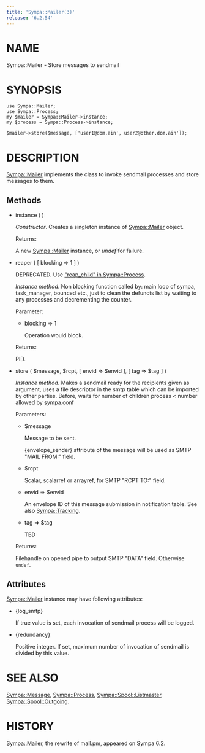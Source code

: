 ```yaml
---
title: 'Sympa::Mailer(3)'
release: '6.2.54'
---
```


# NAME

Sympa::Mailer - Store messages to sendmail

# SYNOPSIS

    use Sympa::Mailer;
    use Sympa::Process;
    my $mailer = Sympa::Mailer->instance;
    my $process = Sympa::Process->instance;

    $mailer->store($message, ['user1@dom.ain', user2@other.dom.ain']);

# DESCRIPTION

[Sympa::Mailer](./Sympa-Mailer.3.md) implements the class to invoke sendmail processes and
store messages to them.

## Methods

- instance ( )

    _Constructor_.
    Creates a singleton instance of [Sympa::Mailer](./Sympa-Mailer.3.md) object.

    Returns:

    A new [Sympa::Mailer](./Sympa-Mailer.3.md) instance, or _undef_ for failure.

- reaper ( \[ blocking => 1 \] )

    DEPRECATED.
    Use ["reap\_child" in Sympa::Process](./Sympa-Process.3.md#reap_child).

    _Instance method_.
    Non blocking function called by: main loop of sympa, task\_manager, bounced
    etc., just to clean the defuncts list by waiting to any processes and
    decrementing the counter.

    Parameter:

    - blocking => 1

        Operation would block.

    Returns:

    PID.

- store ( $message, $rcpt,
\[ envid => $envid \], \[ tag => $tag \] )

    _Instance method_.
    Makes a sendmail ready for the recipients given as argument, uses a file
    descriptor in the smtp table which can be imported by other parties.
    Before, waits for number of children process < number allowed by sympa.conf

    Parameters:

    - $message

        Message to be sent.

        {envelope\_sender} attribute of the message will be used as SMTP "MAIL FROM:"
        field.

    - $rcpt

        Scalar, scalarref or arrayref, for SMTP "RCPT TO:" field.

    - envid => $envid

        An envelope ID of this message submission in notification table.
        See also [Sympa::Tracking](./Sympa-Tracking.3.md).

    - tag => $tag

        TBD

    Returns:

    Filehandle on opened pipe to output SMTP "DATA" field.
    Otherwise `undef`.

## Attributes

[Sympa::Mailer](./Sympa-Mailer.3.md) instance may have following attributes:

- {log\_smtp}

    If true value is set, each invocation of sendmail process will be logged.

- {redundancy}

    Positive integer.
    If set, maximum number of invocation of sendmail is divided by this value.

# SEE ALSO

[Sympa::Message](./Sympa-Message.3.md), [Sympa::Process](./Sympa-Process.3.md),
[Sympa::Spool::Listmaster](./Sympa-Spool-Listmaster.3.md), [Sympa::Spool::Outgoing](./Sympa-Spool-Outgoing.3.md).

# HISTORY

[Sympa::Mailer](./Sympa-Mailer.3.md), the rewrite of mail.pm, appeared on Sympa 6.2.
